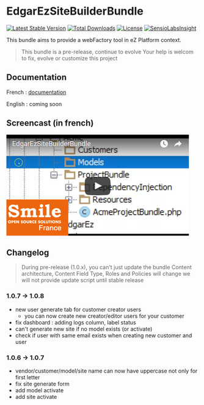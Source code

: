 # EdgarEzSiteBuilderBundle

[![Latest Stable Version](https://poser.pugx.org/edgarez/sitebuilderbundle/v/stable)](https://packagist.org/packages/edgarez/sitebuilderbundle) 
[![Total Downloads](https://poser.pugx.org/edgarez/sitebuilderbundle/downloads)](https://packagist.org/packages/edgarez/sitebuilderbundle)
[![License](https://poser.pugx.org/edgarez/sitebuilderbundle/license)](https://packagist.org/packages/edgarez/sitebuilderbundle)
[![SensioLabsInsight](https://insight.sensiolabs.com/projects/6f66ce27-9b99-411c-a52b-d3fcc715684e/mini.png)](https://insight.sensiolabs.com/projects/6f66ce27-9b99-411c-a52b-d3fcc715684e)

This bundle aims to provide a webFactory tool in eZ Platform context.

> This bundle is a pre-release, continue to evolve
> Your help is welcom to fix, evolve or customize this project

## Documentation

French : [documentation](Resources/doc/fr/README.md)

English : coming soon
 
## Screencast (in french)

[![Screencast](/Resources/doc/images/screencast.png)](https://youtu.be/dh_zID7Lcss "Screencast")

## Changelog

> During pre-release (1.0.x), you can't just update the bundle
> Content architecture, Content Field Type, Roles and Policies will change
> we will not provide update script until stable release

### 1.0.7 -> 1.0.8

* new user generate tab for customer creator users
  * you can now create new creator/editor users for your customer
* fix dashboard : adding logs column, label status
* can't generate new site if no model exists (or activate)
* check if user with same email exists when creating new customer and user

### 1.0.6 -> 1.0.7

* vendor/customer/model/site name can now have uppercase not only for first letter
* fix site generate form
* add model activate
* add site activate

